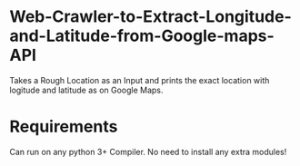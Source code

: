 # Web-Crawler-to-Extract-Longitude-and-Latitude-from-Google-maps-API

Takes a Rough Location as an Input and prints the exact location with logitude and latitude as on Google Maps.

# Requirements

Can run on any python 3+ Compiler. No need to install any extra modules!
